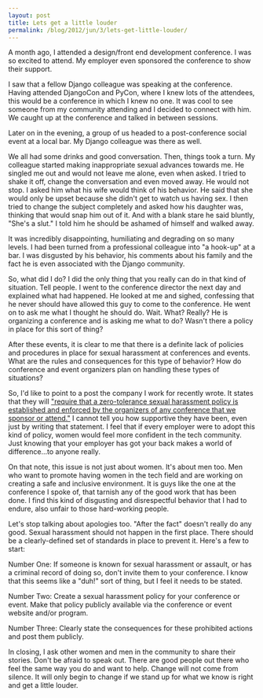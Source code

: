 ```yaml
---
layout: post
title: Lets get a little louder
permalink: /blog/2012/jun/3/lets-get-little-louder/
---
```


A month ago, I attended a design/front end development conference. I was so excited to attend. My employer even sponsored the conference to show their support.

I saw that a fellow Django colleague was speaking at the conference. Having attended DjangoCon and PyCon, where I knew lots of the attendees, this would be a conference in which I knew no one. It was cool to see someone from my community attending and I decided to connect with him. We caught up at the conference and talked in between sessions.

Later on in the evening, a group of us headed to a post-conference social event at a local bar. My Django colleague was there as well.

We all had some drinks and good conversation. Then, things took a turn. My colleague started making inappropriate sexual advances towards me. He singled me out and would not leave me alone, even when asked. I tried to shake it off, change the conversation and even moved away. He would not stop. I asked him what his wife would think of his behavior. He said that she would only be upset because she didn't get to watch us having sex. I then tried to change the subject completely and asked how his daughter was, thinking that would snap him out of it. And with a blank stare he said bluntly, "She's a slut." I told him he should be ashamed of himself and walked away.

It was incredibly disappointing, humiliating and degrading on so many levels. I had been turned from a professional colleague into "a hook-up" at a bar. I was disgusted by his behavior, his comments about his family and the fact he is even associated with the Django community.

So, what did I do? I did the only thing that you really can do in that kind of situation. Tell people. I went to the conference director the next day and explained what had happened. He looked at me and sighed, confessing that he never should have allowed this guy to come to the conference. He went on to ask me what I thought he should do. Wait. What? Really? He is organizing a conference and is asking me what to do? Wasn't there a policy in place for this sort of thing?

After these events, it is clear to me that there is a definite lack of policies and procedures in place for sexual harassment at conferences and events. What are the rules and consequences for this type of behavior? How do conference and event organizers plan on handling these types of situations?

So, I'd like to point to a post the company I work for recently wrote. It states that they will ["require that a zero-tolerance sexual harassment policy is established and enforced by the organizers of any conference that we sponsor or attend."](http://www.caktusgroup.com/blog/2012/05/24/narrowing-gender-gap-open-source-community/) I cannot tell you how supportive they have been, even just by writing that statement. I feel that if every employer were to adopt this kind of policy, women would feel more confident in the tech community. Just knowing that your employer has got your back makes a world of difference...to anyone really.

On that note, this issue is not just about women. It's about men too. Men who want to promote having women in the tech field and are working on creating a safe and inclusive environment. It is guys like the one at the conference I spoke of, that tarnish any of the good work that has been done. I find this kind of disgusting and disrespectful behavior that I had to endure, also unfair to those hard-working people.

Let's stop talking about apologies too. "After the fact" doesn't really do any good. Sexual harassment should not happen in the first place. There should be a clearly-defined set of standards in place to prevent it. Here's a few to start:

Number One: If someone is known for sexual harassment or assault, or has a criminal record of doing so, don't invite them to your conference. I know that this seems like a "duh!" sort of thing, but I feel it needs to be stated.

Number Two: Create a sexual harassment policy for your conference or event. Make that policy publicly available via the conference or event website and/or program.

Number Three: Clearly state the consequences for these prohibited actions and post them publicly.

In closing, I ask other women and men in the community to share their stories. Don't be afraid to speak out. There are good people out there who feel the same way you do and want to help. Change will not come from silence. It will only begin to change if we stand up for what we know is right and get a little louder.

